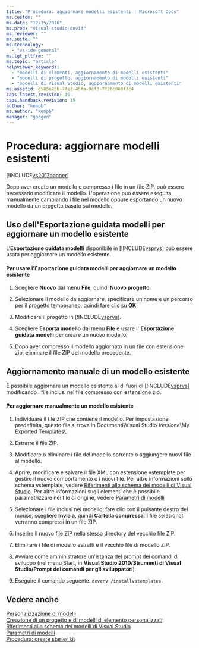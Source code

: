 ```yaml
---
title: "Procedura: aggiornare modelli esistenti | Microsoft Docs"
ms.custom: ""
ms.date: "12/15/2016"
ms.prod: "visual-studio-dev14"
ms.reviewer: ""
ms.suite: ""
ms.technology: 
  - "vs-ide-general"
ms.tgt_pltfrm: ""
ms.topic: "article"
helpviewer_keywords: 
  - "modelli di elementi, aggiornamento di modelli esistenti"
  - "modelli di progetto, aggiornamento di modelli esistenti"
  - "modelli di Visual Studio, aggiornamento di modelli esistenti"
ms.assetid: d585e45b-7fe2-45fa-9cf3-7f2bc060f3c4
caps.latest.revision: 19
caps.handback.revision: 19
author: "kempb"
ms.author: "kempb"
manager: "ghogen"
---
```

# Procedura: aggiornare modelli esistenti
[!INCLUDE[vs2017banner](../code-quality/includes/vs2017banner.md)]

Dopo aver creato un modello e compresso i file in un file ZIP, può essere necessario modificare il modello.  L'operazione può essere eseguita manualmente cambiando i file nel modello oppure esportando un nuovo modello da un progetto basato sul modello.  
  
## Uso dell'Esportazione guidata modelli per aggiornare un modello esistente  
 L'**Esportazione guidata modelli** disponibile in [!INCLUDE[vsprvs](../code-quality/includes/vsprvs_md.md)] può essere usata per aggiornare un modello esistente.  
  
#### Per usare l'Esportazione guidata modelli per aggiornare un modello esistente  
  
1.  Scegliere **Nuovo** dal menu **File**, quindi **Nuovo progetto**.  
  
2.  Selezionare il modello da aggiornare, specificare un nome e un percorso per il progetto temporaneo, quindi fare clic su **OK**.  
  
3.  Modificare il progetto in [!INCLUDE[vsprvs](../code-quality/includes/vsprvs_md.md)].  
  
4.  Scegliere **Esporta modello** dal menu **File** e usare l' **Esportazione guidata modelli** per creare un nuovo modello.  
  
5.  Dopo aver compresso il modello aggiornato in un file con estensione zip, eliminare il file ZIP del modello precedente.  
  
## Aggiornamento manuale di un modello esistente  
 È possibile aggiornare un modello esistente al di fuori di [!INCLUDE[vsprvs](../code-quality/includes/vsprvs_md.md)] modificando i file inclusi nel file compresso con estensione zip.  
  
#### Per aggiornare manualmente un modello esistente  
  
1.  Individuare il file ZIP che contiene il modello.  Per impostazione predefinita, questo file si trova in Documenti\\Visual Studio *Versione*\\My Exported Templates\\.  
  
2.  Estrarre il file ZIP.  
  
3.  Modificare o eliminare i file del modello corrente o aggiungere nuovi file al modello.  
  
4.  Aprire, modificare e salvare il file XML con estensione vstemplate per gestire il nuovo comportamento o i nuovi file.  Per altre informazioni sullo schema vstemplate, vedere [Riferimenti allo schema dei modelli di Visual Studio](../extensibility/visual-studio-template-schema-reference.md).  Per altre informazioni sugli elementi che è possibile parametrizzare nei file di origine, vedere [Parametri di modelli](../ide/template-parameters.md)  
  
5.  Selezionare i file inclusi nel modello, fare clic con il pulsante destro del mouse, scegliere **Invia a**, quindi **Cartella compressa**.  I file selezionati verranno compressi in un file ZIP.  
  
6.  Inserire il nuovo file ZIP nella stessa directory del vecchio file ZIP.  
  
7.  Eliminare i file di modello estratti e il vecchio file di modello ZIP.  
  
8.  Avviare come amministratore un'istanza del prompt dei comandi di sviluppo \(nel menu Start, in **Visual Studio 2010\/Strumenti di Visual Studio\/Prompt dei comandi per gli sviluppatori**\).  
  
9. Eseguire il comando seguente: `devenv /installvstemplates`.  
  
## Vedere anche  
 [Personalizzazione di modelli](../ide/customizing-project-and-item-templates.md)   
 [Creazione di un progetto e di modelli di elemento personalizzati](../ide/creating-project-and-item-templates.md)   
 [Riferimenti allo schema dei modelli di Visual Studio](../extensibility/visual-studio-template-schema-reference.md)   
 [Parametri di modelli](../ide/template-parameters.md)   
 [Procedura: creare starter kit](../ide/how-to-create-starter-kits.md)